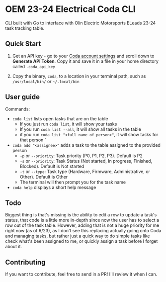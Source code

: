 # OEM 23-24 Electrical Coda CLI

CLI built with Go to interface with Olin Electric Motorsports ELeads 23-24 task tracking table.

## Quick Start
1. Get an API key - go to your [Coda account settings](https://coda.io/account) and scroll down to __Generate API Token__. Copy it and save it in a file in your home directory called `.coda_api_key`

2. Copy the binary, `coda`, to a location in your terminal path, such as `/usr/local/bin/` or `~/.local/bin`

## User guide
Commands:
- `coda list` lists open tasks that are on the table
    - If you just run `coda list`, it will show your tasks
    - If you run `coda list --all`, it will show all tasks in the table
    - if you run `coda list "<full name of person>"`, it will show tasks for that person  `
- `coda add "<assignee>"` adds a task to the table assigned to the provided person
    - `-p` or `--priority`: Task priority (P0, P1, P2, P3). Default is P2
    - `-s` or `--priority`: Task Status (Not started, In progress, Finished, Blocked). Default is Not started
    - `-t` or `--type`: Task type (Hardware, Firmware, Administrative, or Other). Default is Other
    - The terminal will then prompt you for the task name
- `coda help` displays a short help message

## Todo
Biggest thing is that's missing is the ability to edit a row to update a task's status, that code is a little more in-depth since now the user has to select a row out of the task table. However, adding that is not a huge priority for me right now (as of 6/23), as I don't see this replacing actually going onto Coda and managing tasks, but rather just a quick way to do simple tasks like check what's been assigned to me, or quickly assign a task before I forget about it.

## Contributing
If you want to contribute, feel free to send in a PR! I'll review it when I can.
